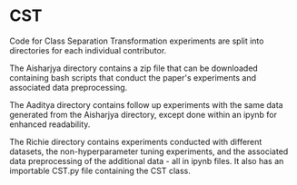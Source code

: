 # CST

Code for Class Separation Transformation experiments are split into directories for each individual contributor.

The Aisharjya directory contains a zip file that can be downloaded containing bash scripts that conduct the paper's experiments and associated data preprocessing.

The Aaditya directory contains follow up experiments with the same data generated from the Aisharjya directory, except done within an ipynb for enhanced readability.

The Richie directory contains experiments conducted with different datasets, the non-hyperparameter tuning experiments, and the associated data preprocessing of the additional data - all in ipynb files. It also has an importable CST.py file containing the CST class.